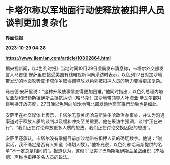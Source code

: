 # 卡塔尔称以军地面行动使释放被扣押人员谈判更加复杂化
**界面快报**

**2023-10-29 04:28**

**https://www.jiemian.com/article/10302664.html**

据央视新闻，《以色列时报》当地时间10月29日凌晨发布消息称，卡塔尔外交部发言人马吉德·安萨里在接受美国有线电视新闻网采访时表示，以色列27日对加沙地带发动的地面攻势使卡塔尔争取协调释放以色列被扣押人员的努力变得更加复杂。

马吉德·安萨里说：“这种升级使事情变得更加困难。”他同时指出，以色列总理内塔尼亚胡和巴勒斯坦伊斯兰抵抗运动（哈马斯）加沙地带领导人叶海亚·辛瓦尔都对谈判持开放态度，27日晚以色列向加沙地带北部发动地面军事行动后也是如此。

安萨里在社交媒体上表示，卡塔尔无意关闭哈马斯驻多哈政治办事处，并认为沟通渠道对于释放人质的谈判以及缓和冲突至关重要。他在采访中强调，谈判“正在进行”，“我们正在讨论释放更多人质的想法，我们正在讨论交换囚犯的想法”。

安萨里还承认，卡塔尔没有掌握目前加沙地带被扣押人员的确切数字。他说：“说实话，我不确定是否有人知道（确切人数）。”他补充说，以色列和哈马斯提供的名单“不一定总是相同的”。报道认为，这似乎证实了巴勒斯坦伊斯兰圣战组织（杰哈德）声称也扣押多名人员的说法。